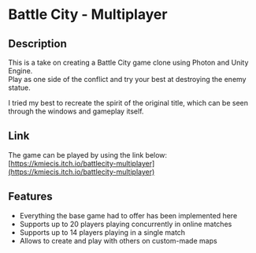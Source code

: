 # Battle City - Multiplayer  

## Description  
This is a take on creating a Battle City game clone using Photon and Unity Engine.  
Play as one side of the conflict and try your best at destroying the enemy statue.  
  
I tried my best to recreate the spirit of the original title, which can be seen through the windows and gameplay itself.  

## Link  
The game can be played by using the link below:  
[https://kmiecis.itch.io/battlecity-multiplayer](https://kmiecis.itch.io/battlecity-multiplayer)  

## Features  
- Everything the base game had to offer has been implemented here
- Supports up to 20 players playing concurrently in online matches
- Supports up to 14 players playing in a single match
- Allows to create and play with others on custom-made maps

